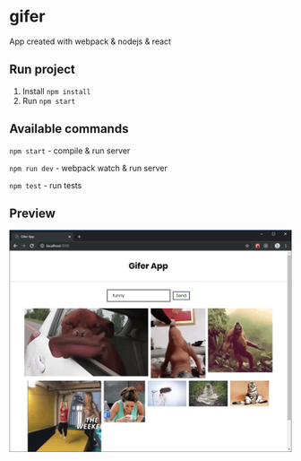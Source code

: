 # gifer

App created with webpack & nodejs & react

## Run project

1. Install `npm install`
2. Run `npm start`

## Available commands

`npm start` - compile & run server

`npm run dev` - webpack watch & run server

`npm test` - run tests

## Preview
![Preview](https://github.com/pbasiak/gifer/blob/master/preview.jpg)

